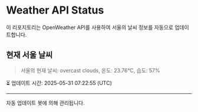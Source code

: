 
# Weather API Status

이 리포지토리는 OpenWeather API를 사용하여 서울의 날씨 정보를 자동으로 업데이트합니다.

## 현재 서울 날씨
> 서울의 현재 날씨: overcast clouds, 온도: 23.76°C, 습도: 57%

⏳ 업데이트 시간: 2025-05-31 07:22:55 (UTC)

---
자동 업데이트 봇에 의해 관리됩니다.
